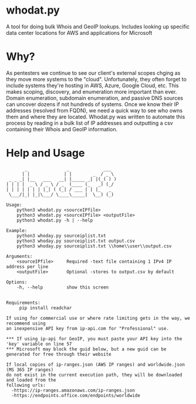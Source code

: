 # whodat.py
A tool for doing bulk Whois and GeoIP lookups.
Includes looking up specific data center locations for AWS and applications for Microsoft

# Why?
As pentesters we continue to see our client's external scopes chging as they move more systems to the "cloud". Unfortunately, they
often forget to include systems they're hosting in AWS, Azure, Google Cloud, etc.  This makes scoping, discovery, and enumeration
more important than ever. Domain enumeration, subdomain enumeration, and passive DNS sources can uncover dozens if not hundreds of
systems. Once we know their IP addresses (resolved from FQDN), we need a quick way to see who owns them and where they are located. 
Whodat.py was written to automate this process by reading in a bulk list of IP addresses and outputting a csv containing their Whois and 
GeoIP information.

# Help and Usage
           _               _             ___  
          | |             | |        _  / _ \ 
     _ _ _| |__   ___   __| |_____ _| |(_( ) )
    | | | |  _ \ / _ \ / _  (____ (_   _) (_/ 
    | | | | | | | |_| ( (_| / ___ | | |_   _  
     \___/|_| |_|\___/ \____\_____|  \__) (_) 
    
    Usage:
        python3 whodat.py <sourceIPfile>
        python3 whodat.py <sourceIPfile> <outputFile>
        python3 whodat.py -h | --help
    
    Example:
        python3 whoday.py sourceiplist.txt
        python3 whoday.py sourceiplist.txt output.csv
        python3 whoday.py sourceiplist.txt \\home\\user\\output.csv
    
    Arguments:
        <sourceIPfile>     Required -text file containing 1 IPv4 IP address per line
        <outputFile>       Optional -stores to output.csv by default
    
    Options:
        -h, --help         show this screen
        
    
    Requirements:
         pip install readchar
    
    If using for commercial use or where rate limiting gets in the way, we recommend using
    an inexpensive API key from ip-api.com for "Professional" use.
    
    *** If using ip-api for GeoIP, you must paste your API key into the 'key' variable on line 57
    *** Microsoft may block the guid below, but a new guid can be generated for free through their website
    
    If local copies of ip-ranges.json (AWS IP ranges) and worldwide.json (MS 365 IP ranges)
    do not exist in the current execution path, they will be downloaded and loaded from the 
    following urls:
      -https://ip-ranges.amazonaws.com/ip-ranges.json
      -https://endpoints.office.com/endpoints/worldwide
    
